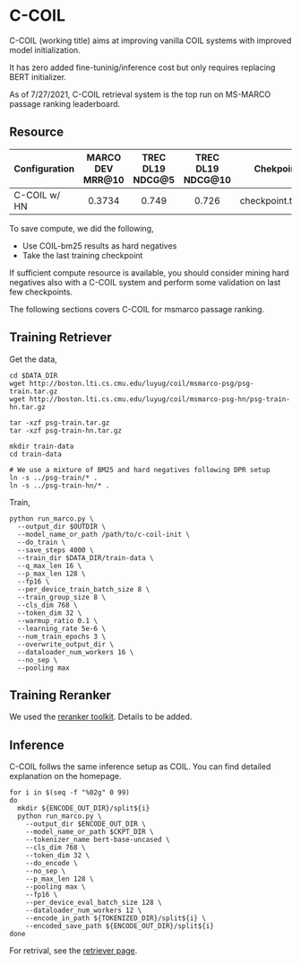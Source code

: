 # C-COIL
C-COIL (working title) aims at improving vanilla COIL systems with improved model initialization.

It has zero added fine-tuninig/inference cost but only requires replacing BERT initializer.

As of 7/27/2021, C-COIL retrieval system is the top run on MS-MARCO passage ranking leaderboard.

## Resource 


| Configuration | MARCO DEV MRR@10 | TREC DL19 NDCG@5 | TREC DL19 NDCG@10 | Chekpoint | MARCO Train Ranking | MARCO Dev Ranking |
| --- | :---: |  :---: | :---: | :---: | :---: | :---: | 
| C-COIL w/ HN    | 0.3734       | 0.749      | 0.726       | checkpoint.tar.gz |  [train-ranking.tar.gz](http://boston.lti.cs.cmu.edu/luyug/c-coil/train-ranking.tar.gz)       | [dev-ranking.tsv](http://boston.lti.cs.cmu.edu/luyug/c-coil/dev-ranking.tsv)    

To save compute, we did the following,
- Use COIL-bm25 results as hard negatives
- Take the last training checkpoint 

If sufficient compute resource is available, you should consider mining hard negatives also with a C-COIL system and 
perform some validation on last few checkpoints.



The following sections covers C-COIL for msmarco passage ranking.

## Training Retriever
Get the data,
```
cd $DATA_DIR
wget http://boston.lti.cs.cmu.edu/luyug/coil/msmarco-psg/psg-train.tar.gz
wget http://boston.lti.cs.cmu.edu/luyug/coil/msmarco-psg-hn/psg-train-hn.tar.gz

tar -xzf psg-train.tar.gz
tar -xzf psg-train-hn.tar.gz

mkdir train-data
cd train-data

# We use a mixture of BM25 and hard negatives following DPR setup
ln -s ../psg-train/* .
ln -s ../psg-train-hn/* .
```

Train,
```
python run_marco.py \  
  --output_dir $OUTDIR \  
  --model_name_or_path /path/to/c-coil-init \  
  --do_train \  
  --save_steps 4000 \  
  --train_dir $DATA_DIR/train-data \  
  --q_max_len 16 \  
  --p_max_len 128 \  
  --fp16 \  
  --per_device_train_batch_size 8 \  
  --train_group_size 8 \  
  --cls_dim 768 \  
  --token_dim 32 \  
  --warmup_ratio 0.1 \  
  --learning_rate 5e-6 \  
  --num_train_epochs 3 \  
  --overwrite_output_dir \  
  --dataloader_num_workers 16 \  
  --no_sep \  
  --pooling max 
```

## Training Reranker
We used the [reranker toolkit](https://github.com/luyug/Reranker). Details to be added.

## Inference  
C-COIL follws the same inference setup as COIL. You can find detailed explanation on the homepage.

```
for i in $(seq -f "%02g" 0 99)  
do  
  mkdir ${ENCODE_OUT_DIR}/split${i}  
  python run_marco.py \  
    --output_dir $ENCODE_OUT_DIR \  
    --model_name_or_path $CKPT_DIR \  
    --tokenizer_name bert-base-uncased \  
    --cls_dim 768 \  
    --token_dim 32 \  
    --do_encode \  
    --no_sep \  
    --p_max_len 128 \  
    --pooling max \  
    --fp16 \  
    --per_device_eval_batch_size 128 \  
    --dataloader_num_workers 12 \  
    --encode_in_path ${TOKENIZED_DIR}/split${i} \  
    --encoded_save_path ${ENCODE_OUT_DIR}/split${i}
done
```

For retrival, see the [retriever page](retriever).
